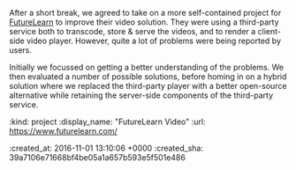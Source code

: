 After a short break, we agreed to take on a more self-contained project for [FutureLearn][] to improve their video solution. They were using a third-party service both to transcode, store & serve the videos, and to render a client-side video player. However, quite a lot of problems were being reported by users.

Initially we focussed on getting a better understanding of the problems. We then evaluated a number of possible solutions, before homing in on a hybrid solution where we replaced the third-party player with a better open-source alternative while retaining the server-side components of the third-party service.

[FutureLearn]: https://www.futurelearn.com/

:kind: project
:display_name: "FutureLearn Video"
:url: https://www.futurelearn.com/

:created_at: 2016-11-01 13:10:06 +0000
:created_sha: 39a7106e71668bf4be05a1a657b593e5f501e486
